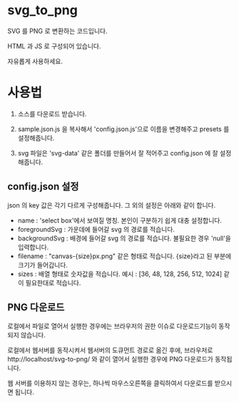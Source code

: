 # svg_to_png
SVG 를 PNG 로 변환하는 코드입니다. 

HTML 과 JS 로 구성되어 있습니다. 

자유롭게 사용하세요.




# 사용법

1. 소스를 다운로드 받습니다. 

2. sample.json.js 을 복사해서 'config.json.js'으로 이름을 변경해주고 presets 를 설정해줍니다. 

4. svg 파일은 'svg-data' 같은 폴더를 만들어서 잘 적어주고 config.json 에 잘 설정해줍니다. 





## config.json 설정

json 의 key 값은 각기 다르게 구성해줍니다. 그 외의 설정은 아래와 같이 합니다.



* name : 'select box'에서 보여질 명칭. 본인이 구분하기 쉽게 대충 설정합니다.
* foregroundSvg : 가운데에 들어갈 svg 의 경로를 적습니다.
* backgroundSvg : 배경에 들어갈 svg 의 경로를 적습니다. 불필요한 경우 'null'을 입력합니다.
* filename :  "canvas-{size}px.png" 같은 형태로 적습니다. {size}라고 된 부분에 크기가 들어갑니다.
* sizes : 배열 형태로 숫자값을 적습니다. 예시 : [36, 48, 128, 256, 512, 1024] 같이 필요한대로 적습니다.



## PNG 다운로드

로컬에서 파일로 열어서 실행한 경우에는 브라우저의 권한 이슈로 다운로드기능이 동작되지 않습니다.



로컬에서 웹서버를 동작시켜서 웹서버의 도큐먼트 경로로 옮긴 후에, 브라우저로 http://localhost/svg-to-png/ 와 같이 열어서 실행한 경우에 PNG 다운로드가 동작됩니다.



웹 서버를 이용하지 않는 경우는, 하나씩 마우스오른쪽을 클릭하여서 다운로드를 받으시면 됩니다.
